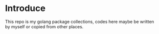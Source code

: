 # Introduce
This repo is my golang package collections, codes here maybe be written by myself or copied from other places.
